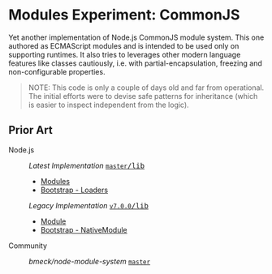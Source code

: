 # Modules Experiment: CommonJS

Yet another implementation of Node.js CommonJS module system. This one authored as ECMAScript modules and is intended to be used only on supporting runtimes. It also tries to leverages other modern language features like classes cautiously, i.e. with partial-encapsulation, freezing and non-configurable properties.

> NOTE: This code is only a couple of days old and far from operational. The initial efforts were to devise safe patterns for inheritance (which is easier to inspect independent from the logic).

## Prior Art

<dl>

<dt>

Node.js

<dd>

_Latest Implementation_ <kbd>[`master`/lib][nodejs-legacy-lib]</kbd>

- [Modules][nodejs-latest-modules]
- [Bootstrap - Loaders][nodejs-latest-bootstrap-loaders]

[nodejs-latest-lib]: https://github.com/nodejs/node/tree/master/lib/
[nodejs-latest-modules]: https://github.com/nodejs/node/tree/master/lib/internal/modules
[nodejs-latest-bootstrap-loaders]: https://github.com/nodejs/node/blob/master/lib/internal/bootstrap/loaders.js

_Legacy Implementation_ <kbd>[`v7.0.0`/lib][nodejs-latest-lib]</kbd>

- [Module][nodejs-legacy-module]
- [Bootstrap - NativeModule][nodejs-legacy-native-module]

[nodejs-legacy-lib]: https://github.com/nodejs/node/blob/v7.0.0/lib/
[nodejs-legacy-module]: https://github.com/nodejs/node/blob/v7.0.0/lib/module.js
[nodejs-legacy-native-module]: https://github.com/nodejs/node/blob/v7.0.0/lib/internal/bootstrap_node.js#L396-L495

<dt>

Community

<dd>

_bmeck/node-module-system_ <kbd>[`master`][bmeck-node-module-system]</kbd>

[bmeck-node-module-system]: https://github.com/bmeck/node-module-system/blob/master/lib/index.js

</dl>
